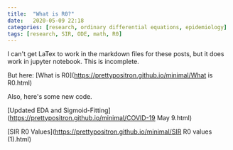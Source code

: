 ```yaml
---
title:  "What is R0?"
date:   2020-05-09 22:18
categories: [research, ordinary differential equations, epidemiology]
tags: [research, SIR, ODE, math, R0]
---
```


I can't get LaTex to work in the markdown files for these posts, but it does work in jupyter notebook. This is incomplete. 

But here: [What is R0](https://prettypositron.github.io/minimal/What is R0.html)

Also, here's some new code.

[Updated EDA and Sigmoid-Fitting](https://prettypositron.github.io/minimal/COVID-19 May 9.html)

[SIR R0 Values](https://prettypositron.github.io/minimal/SIR R0 values (1).html)

